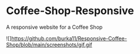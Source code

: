 # Coffee-Shop-Responsive
 A responsive website for a Coffee Shop

![]https://github.com/burka11/Responsive-Coffee-Shop/blob/main/screenshots/gif.gif

